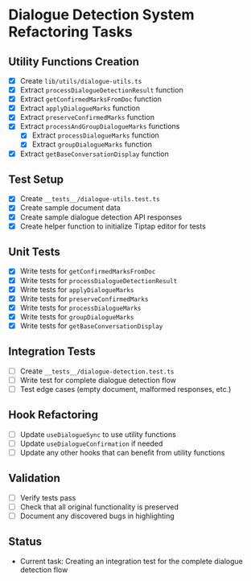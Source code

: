 # Dialogue Detection System Refactoring Tasks

## Utility Functions Creation

- [x] Create `lib/utils/dialogue-utils.ts`
- [x] Extract `processDialogueDetectionResult` function
- [x] Extract `getConfirmedMarksFromDoc` function
- [x] Extract `applyDialogueMarks` function
- [x] Extract `preserveConfirmedMarks` function
- [x] Extract `processAndGroupDialogueMarks` functions
  - [x] Extract `processDialogueMarks` function
  - [x] Extract `groupDialogueMarks` function
- [x] Extract `getBaseConversationDisplay` function

## Test Setup

- [x] Create `__tests__/dialogue-utils.test.ts`
- [x] Create sample document data
- [x] Create sample dialogue detection API responses
- [x] Create helper function to initialize Tiptap editor for tests

## Unit Tests

- [x] Write tests for `getConfirmedMarksFromDoc`
- [x] Write tests for `processDialogueDetectionResult`
- [x] Write tests for `applyDialogueMarks`
- [x] Write tests for `preserveConfirmedMarks`
- [x] Write tests for `processDialogueMarks`
- [x] Write tests for `groupDialogueMarks`
- [x] Write tests for `getBaseConversationDisplay`

## Integration Tests

- [ ] Create `__tests__/dialogue-detection.test.ts`
- [ ] Write test for complete dialogue detection flow
- [ ] Test edge cases (empty document, malformed responses, etc.)

## Hook Refactoring

- [ ] Update `useDialogueSync` to use utility functions
- [ ] Update `useDialogueConfirmation` if needed
- [ ] Update any other hooks that can benefit from utility functions

## Validation

- [ ] Verify tests pass
- [ ] Check that all original functionality is preserved
- [ ] Document any discovered bugs in highlighting

## Status

- Current task: Creating an integration test for the complete dialogue detection flow
